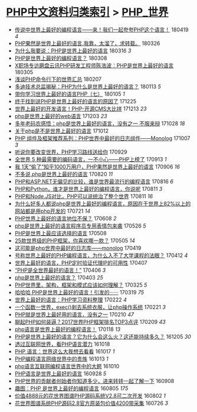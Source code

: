 [PHP中文资料归类索引](../README.md) > [PHP_世界](PHP_世界.md)
====
- [传说中世界上最好的编程语言——来！我们一起夸夸PHP这个语言！](http://jkwz.applinzi.com/ittc/7093614991100085264.html#%E4%BC%A0%E8%AF%B4%E4%B8%AD%E4%B8%96%E7%95%8C%E4%B8%8A%E6%9C%80%E5%A5%BD%E7%9A%84%E7%BC%96%E7%A8%8B%E8%AF%AD%E8%A8%80%E2%80%94%E2%80%94%E6%9D%A5%EF%BC%81%E6%88%91%E4%BB%AC%E4%B8%80%E8%B5%B7%E5%A4%B8%E5%A4%B8PHP%E8%BF%99%E4%B8%AA%E8%AF%AD%E8%A8%80%EF%BC%81) 180419 *4* 
- [PHP果然是世界上最好的语言.我靠，太溜了，求转载。](http://jkwz.applinzi.com/ittc/7084835071569953802.html#PHP%E6%9E%9C%E7%84%B6%E6%98%AF%E4%B8%96%E7%95%8C%E4%B8%8A%E6%9C%80%E5%A5%BD%E7%9A%84%E8%AF%AD%E8%A8%80.%E6%88%91%E9%9D%A0%EF%BC%8C%E5%A4%AA%E6%BA%9C%E4%BA%86%EF%BC%8C%E6%B1%82%E8%BD%AC%E8%BD%BD%E3%80%82) 180326  
- [为什么我要说：PHP是世界上最好的语言](http://jkwz.applinzi.com/ittc/7080597698816508944.html#%E4%B8%BA%E4%BB%80%E4%B9%88%E6%88%91%E8%A6%81%E8%AF%B4%EF%BC%9APHP%E6%98%AF%E4%B8%96%E7%95%8C%E4%B8%8A%E6%9C%80%E5%A5%BD%E7%9A%84%E8%AF%AD%E8%A8%80) 180316 *3* 
- [PHP是世界上最好的编程语言？](http://jkwz.applinzi.com/ittc/7077089495860380682.html#PHP%E6%98%AF%E4%B8%96%E7%95%8C%E4%B8%8A%E6%9C%80%E5%A5%BD%E7%9A%84%E7%BC%96%E7%A8%8B%E8%AF%AD%E8%A8%80%EF%BC%9F) 180308  
- [X职场专访磨盘云讯PHP研发工程师陈浩波：PHP是世界上最好的语言](http://jkwz.applinzi.com/ittc/7076943092433552395.html#X%E8%81%8C%E5%9C%BA%E4%B8%93%E8%AE%BF%E7%A3%A8%E7%9B%98%E4%BA%91%E8%AE%AFPHP%E7%A0%94%E5%8F%91%E5%B7%A5%E7%A8%8B%E5%B8%88%E9%99%88%E6%B5%A9%E6%B3%A2%EF%BC%9APHP%E6%98%AF%E4%B8%96%E7%95%8C%E4%B8%8A%E6%9C%80%E5%A5%BD%E7%9A%84%E8%AF%AD%E8%A8%80) 180305  
- [浅谈PHP命令行下的世界汇总](http://jkwz.applinzi.com/ittc/7067339792239297542.html#%E6%B5%85%E8%B0%88PHP%E5%91%BD%E4%BB%A4%E8%A1%8C%E4%B8%8B%E7%9A%84%E4%B8%96%E7%95%8C%E6%B1%87%E6%80%BB) 180207  
- [多迪技术总监揭秘：PHP为什么是世界上最好的语言？](http://jkwz.applinzi.com/ittc/7058012077652706320.html#%E5%A4%9A%E8%BF%AA%E6%8A%80%E6%9C%AF%E6%80%BB%E7%9B%91%E6%8F%AD%E7%A7%98%EF%BC%9APHP%E4%B8%BA%E4%BB%80%E4%B9%88%E6%98%AF%E4%B8%96%E7%95%8C%E4%B8%8A%E6%9C%80%E5%A5%BD%E7%9A%84%E8%AF%AD%E8%A8%80%EF%BC%9F) 180113 *5* 
- [带你学习世界上最好的语言PHP（七）](http://jkwz.applinzi.com/ittc/7054680610654651398.html#%E5%B8%A6%E4%BD%A0%E5%AD%A6%E4%B9%A0%E4%B8%96%E7%95%8C%E4%B8%8A%E6%9C%80%E5%A5%BD%E7%9A%84%E8%AF%AD%E8%A8%80PHP%EF%BC%88%E4%B8%83%EF%BC%89) 180105 *1* 
- [终于找到说PHP是世界上最好的语言的原因了](http://jkwz.applinzi.com/ittc/7051138359366255633.html#%E7%BB%88%E4%BA%8E%E6%89%BE%E5%88%B0%E8%AF%B4PHP%E6%98%AF%E4%B8%96%E7%95%8C%E4%B8%8A%E6%9C%80%E5%A5%BD%E7%9A%84%E8%AF%AD%E8%A8%80%E7%9A%84%E5%8E%9F%E5%9B%A0%E4%BA%86) 171225  
- [世界上最好的开发语言！PHP-开源CMS大比拼](http://jkwz.applinzi.com/ittc/7046479422306124816.html#%E4%B8%96%E7%95%8C%E4%B8%8A%E6%9C%80%E5%A5%BD%E7%9A%84%E5%BC%80%E5%8F%91%E8%AF%AD%E8%A8%80%EF%BC%81PHP-%E5%BC%80%E6%BA%90CMS%E5%A4%A7%E6%AF%94%E6%8B%BC) 171213 *23* 
- [php是世界上最好的web语言](http://jkwz.applinzi.com/ittc/7042788078932984849.html#php%E6%98%AF%E4%B8%96%E7%95%8C%E4%B8%8A%E6%9C%80%E5%A5%BD%E7%9A%84web%E8%AF%AD%E8%A8%80) 171203 *23* 
- [多年老码农感悟：php是世界上最好的语言，没有之一 不服来辩](http://jkwz.applinzi.com/ittc/7029486479141766161.html#%E5%A4%9A%E5%B9%B4%E8%80%81%E7%A0%81%E5%86%9C%E6%84%9F%E6%82%9F%EF%BC%9Aphp%E6%98%AF%E4%B8%96%E7%95%8C%E4%B8%8A%E6%9C%80%E5%A5%BD%E7%9A%84%E8%AF%AD%E8%A8%80%EF%BC%8C%E6%B2%A1%E6%9C%89%E4%B9%8B%E4%B8%80+%E4%B8%8D%E6%9C%8D%E6%9D%A5%E8%BE%A9) 171028 *18* 
- [关于php是不是世界上最好的语言](http://jkwz.applinzi.com/ittc/7023584008783528977.html#%E5%85%B3%E4%BA%8Ephp%E6%98%AF%E4%B8%8D%E6%98%AF%E4%B8%96%E7%95%8C%E4%B8%8A%E6%9C%80%E5%A5%BD%E7%9A%84%E8%AF%AD%E8%A8%80) 171012  
- [PHP 组件及框架推荐系列：PHP世界中最好的日志组件——Monolog](http://jkwz.applinzi.com/ittc/7021646914079163409.html#PHP+%E7%BB%84%E4%BB%B6%E5%8F%8A%E6%A1%86%E6%9E%B6%E6%8E%A8%E8%8D%90%E7%B3%BB%E5%88%97%EF%BC%9APHP%E4%B8%96%E7%95%8C%E4%B8%AD%E6%9C%80%E5%A5%BD%E7%9A%84%E6%97%A5%E5%BF%97%E7%BB%84%E4%BB%B6%E2%80%94%E2%80%94Monolog) 171007 *3* 
- [听说你要改变世界，PHP学习路线送给你](http://jkwz.applinzi.com/ittc/7018676646293537808.html#%E5%90%AC%E8%AF%B4%E4%BD%A0%E8%A6%81%E6%94%B9%E5%8F%98%E4%B8%96%E7%95%8C%EF%BC%8CPHP%E5%AD%A6%E4%B9%A0%E8%B7%AF%E7%BA%BF%E9%80%81%E7%BB%99%E4%BD%A0) 170929  
- [全世界 5 种最需要的编码语言，一不小心——PHP上榜了](http://jkwz.applinzi.com/ittc/7012184340472267793.html#%E5%85%A8%E4%B8%96%E7%95%8C+5+%E7%A7%8D%E6%9C%80%E9%9C%80%E8%A6%81%E7%9A%84%E7%BC%96%E7%A0%81%E8%AF%AD%E8%A8%80%EF%BC%8C%E4%B8%80%E4%B8%8D%E5%B0%8F%E5%BF%83%E2%80%94%E2%80%94PHP%E4%B8%8A%E6%A6%9C%E4%BA%86) 170913 *1* 
- [我 1天“偷了”知乎1000万用户，PHP果然是世界上最好的语言](http://jkwz.applinzi.com/ittc/7010291973314053137.html#%E6%88%91+1%E5%A4%A9%E2%80%9C%E5%81%B7%E4%BA%86%E2%80%9D%E7%9F%A5%E4%B9%8E1000%E4%B8%87%E7%94%A8%E6%88%B7%EF%BC%8CPHP%E6%9E%9C%E7%84%B6%E6%98%AF%E4%B8%96%E7%95%8C%E4%B8%8A%E6%9C%80%E5%A5%BD%E7%9A%84%E8%AF%AD%E8%A8%80) 170906 *16* 
- [不多说,php是世界上最好的语言](http://jkwz.applinzi.com/ittc/7004028035156935697.html#%E4%B8%8D%E5%A4%9A%E8%AF%B4%2Cphp%E6%98%AF%E4%B8%96%E7%95%8C%E4%B8%8A%E6%9C%80%E5%A5%BD%E7%9A%84%E8%AF%AD%E8%A8%80) 170820 *11* 
- [PHP和ASP.NET无偏见的比较，谁是世界最流行的编程语言](http://jkwz.applinzi.com/ittc/7002384902614680593.html#PHP%E5%92%8CASP.NET%E6%97%A0%E5%81%8F%E8%A7%81%E7%9A%84%E6%AF%94%E8%BE%83%EF%BC%8C%E8%B0%81%E6%98%AF%E4%B8%96%E7%95%8C%E6%9C%80%E6%B5%81%E8%A1%8C%E7%9A%84%E7%BC%96%E7%A8%8B%E8%AF%AD%E8%A8%80) 170816 *6* 
- [PHP和Python，谁才是世界上最好的编程语言，你说呢](http://jkwz.applinzi.com/ittc/7000526600658224144.html#PHP%E5%92%8CPython%EF%BC%8C%E8%B0%81%E6%89%8D%E6%98%AF%E4%B8%96%E7%95%8C%E4%B8%8A%E6%9C%80%E5%A5%BD%E7%9A%84%E7%BC%96%E7%A8%8B%E8%AF%AD%E8%A8%80%EF%BC%8C%E4%BD%A0%E8%AF%B4%E5%91%A2) 170811 *3* 
- [PHP和Node.JS对比，PHP可以说统治了整个世界](http://jkwz.applinzi.com/ittc/7000501633832977424.html#PHP%E5%92%8CNode.JS%E5%AF%B9%E6%AF%94%EF%BC%8CPHP%E5%8F%AF%E4%BB%A5%E8%AF%B4%E7%BB%9F%E6%B2%BB%E4%BA%86%E6%95%B4%E4%B8%AA%E4%B8%96%E7%95%8C) 170811 *16* 
- [为什么好多人都说php是世界上最好的编程语言，原因在于世界上82%以上的网站都是用php开发的](http://jkwz.applinzi.com/ittc/6992758703626142736.html#%E4%B8%BA%E4%BB%80%E4%B9%88%E5%A5%BD%E5%A4%9A%E4%BA%BA%E9%83%BD%E8%AF%B4php%E6%98%AF%E4%B8%96%E7%95%8C%E4%B8%8A%E6%9C%80%E5%A5%BD%E7%9A%84%E7%BC%96%E7%A8%8B%E8%AF%AD%E8%A8%80%EF%BC%8C%E5%8E%9F%E5%9B%A0%E5%9C%A8%E4%BA%8E%E4%B8%96%E7%95%8C%E4%B8%8A82%25%E4%BB%A5%E4%B8%8A%E7%9A%84%E7%BD%91%E7%AB%99%E9%83%BD%E6%98%AF%E7%94%A8php%E5%BC%80%E5%8F%91%E7%9A%84) 170721 *14* 
- [PHP世界上最好的语言地位不保？](http://jkwz.applinzi.com/ittc/6976376424574223365.html#PHP%E4%B8%96%E7%95%8C%E4%B8%8A%E6%9C%80%E5%A5%BD%E7%9A%84%E8%AF%AD%E8%A8%80%E5%9C%B0%E4%BD%8D%E4%B8%8D%E4%BF%9D%EF%BC%9F) 170608 *2* 
- [php是世界上最好的语言程序员专用表情包来袭](http://jkwz.applinzi.com/ittc/6972111999948293124.html#php%E6%98%AF%E4%B8%96%E7%95%8C%E4%B8%8A%E6%9C%80%E5%A5%BD%E7%9A%84%E8%AF%AD%E8%A8%80%E7%A8%8B%E5%BA%8F%E5%91%98%E4%B8%93%E7%94%A8%E8%A1%A8%E6%83%85%E5%8C%85%E6%9D%A5%E8%A2%AD) 170526 *5* 
- [PHP是世界上最应该选择的语言](http://jkwz.applinzi.com/ittc/6965324283839513605.html#PHP%E6%98%AF%E4%B8%96%E7%95%8C%E4%B8%8A%E6%9C%80%E5%BA%94%E8%AF%A5%E9%80%89%E6%8B%A9%E7%9A%84%E8%AF%AD%E8%A8%80) 170508  
- [25款世界级的PHP框架，你喜欢哪一款？](http://jkwz.applinzi.com/ittc/6964155574232024068.html#25%E6%AC%BE%E4%B8%96%E7%95%8C%E7%BA%A7%E7%9A%84PHP%E6%A1%86%E6%9E%B6%EF%BC%8C%E4%BD%A0%E5%96%9C%E6%AC%A2%E5%93%AA%E4%B8%80%E6%AC%BE%EF%BC%9F) 170505 *14* 
- [这可能是php世界中最好的日志库——monolog](http://jkwz.applinzi.com/ittc/6958358299849262085.html#%E8%BF%99%E5%8F%AF%E8%83%BD%E6%98%AFphp%E4%B8%96%E7%95%8C%E4%B8%AD%E6%9C%80%E5%A5%BD%E7%9A%84%E6%97%A5%E5%BF%97%E5%BA%93%E2%80%94%E2%80%94monolog) 170419  
- [号称世界上最好的PHP编程语言，为什么入不了大学课程的法眼？](http://jkwz.applinzi.com/ittc/6955588956279276548.html#%E5%8F%B7%E7%A7%B0%E4%B8%96%E7%95%8C%E4%B8%8A%E6%9C%80%E5%A5%BD%E7%9A%84PHP%E7%BC%96%E7%A8%8B%E8%AF%AD%E8%A8%80%EF%BC%8C%E4%B8%BA%E4%BB%80%E4%B9%88%E5%85%A5%E4%B8%8D%E4%BA%86%E5%A4%A7%E5%AD%A6%E8%AF%BE%E7%A8%8B%E7%9A%84%E6%B3%95%E7%9C%BC%EF%BC%9F) 170412 *4* 
- [世界上最好的语言，PHP定时验证代理IP的可用性](http://jkwz.applinzi.com/ittc/6952681990406013957.html#%E4%B8%96%E7%95%8C%E4%B8%8A%E6%9C%80%E5%A5%BD%E7%9A%84%E8%AF%AD%E8%A8%80%EF%BC%8CPHP%E5%AE%9A%E6%97%B6%E9%AA%8C%E8%AF%81%E4%BB%A3%E7%90%86IP%E7%9A%84%E5%8F%AF%E7%94%A8%E6%80%A7) 170407  
- [“PHP是全世界最好的语言！”](http://jkwz.applinzi.com/ittc/6953469374374609925.html#%E2%80%9CPHP%E6%98%AF%E5%85%A8%E4%B8%96%E7%95%8C%E6%9C%80%E5%A5%BD%E7%9A%84%E8%AF%AD%E8%A8%80%EF%BC%81%E2%80%9D) 170406 *3* 
- [php是世界上最好的语言？](http://jkwz.applinzi.com/ittc/6952298571096392709.html#php%E6%98%AF%E4%B8%96%E7%95%8C%E4%B8%8A%E6%9C%80%E5%A5%BD%E7%9A%84%E8%AF%AD%E8%A8%80%EF%BC%9F) 170403 *25* 
- [PHP世界里，架构，框架和模式应该如何理解？](http://jkwz.applinzi.com/ittc/6948945261396231173.html#PHP%E4%B8%96%E7%95%8C%E9%87%8C%EF%BC%8C%E6%9E%B6%E6%9E%84%EF%BC%8C%E6%A1%86%E6%9E%B6%E5%92%8C%E6%A8%A1%E5%BC%8F%E5%BA%94%E8%AF%A5%E5%A6%82%E4%BD%95%E7%90%86%E8%A7%A3%EF%BC%9F) 170325 *5* 
- [哈哈哈 PHP是世界上最好的语言！引发的······](http://jkwz.applinzi.com/ittc/6946661763281060868.html#%E5%93%88%E5%93%88%E5%93%88+PHP%E6%98%AF%E4%B8%96%E7%95%8C%E4%B8%8A%E6%9C%80%E5%A5%BD%E7%9A%84%E8%AF%AD%E8%A8%80%EF%BC%81%E5%BC%95%E5%8F%91%E7%9A%84%C2%B7%C2%B7%C2%B7%C2%B7%C2%B7%C2%B7) 170319 *75* 
- [世界上最好的语言：PHP学习资料整理](http://jkwz.applinzi.com/ittc/6937513066068706308.html#%E4%B8%96%E7%95%8C%E4%B8%8A%E6%9C%80%E5%A5%BD%E7%9A%84%E8%AF%AD%E8%A8%80%EF%BC%9APHP%E5%AD%A6%E4%B9%A0%E8%B5%84%E6%96%99%E6%95%B4%E7%90%86) 170222 *4* 
- [一个函数一世界，exec()剥去系统衣服，让php操作系统](http://jkwz.applinzi.com/ittc/6937117358614381572.html#%E4%B8%80%E4%B8%AA%E5%87%BD%E6%95%B0%E4%B8%80%E4%B8%96%E7%95%8C%EF%BC%8Cexec%28%29%E5%89%A5%E5%8E%BB%E7%B3%BB%E7%BB%9F%E8%A1%A3%E6%9C%8D%EF%BC%8C%E8%AE%A9php%E6%93%8D%E4%BD%9C%E7%B3%BB%E7%BB%9F) 170221 *3* 
- [PHP就是世界上最好用的语言，没有之一](http://jkwz.applinzi.com/ittc/6932665234119721989.html#PHP%E5%B0%B1%E6%98%AF%E4%B8%96%E7%95%8C%E4%B8%8A%E6%9C%80%E5%A5%BD%E7%94%A8%E7%9A%84%E8%AF%AD%E8%A8%80%EF%BC%8C%E6%B2%A1%E6%9C%89%E4%B9%8B%E4%B8%80) 170210 *47* 
- [聊起PHP如何装逼？2017世界PHP框架排名TOP3点评](http://jkwz.applinzi.com/ittc/6932682071410738181.html#%E8%81%8A%E8%B5%B7PHP%E5%A6%82%E4%BD%95%E8%A3%85%E9%80%BC%EF%BC%9F2017%E4%B8%96%E7%95%8CPHP%E6%A1%86%E6%9E%B6%E6%8E%92%E5%90%8DTOP3%E7%82%B9%E8%AF%84) 170209 *43* 
- [php语言是世界上最好的编程语言！](http://jkwz.applinzi.com/ittc/6924547027504727045.html#php%E8%AF%AD%E8%A8%80%E6%98%AF%E4%B8%96%E7%95%8C%E4%B8%8A%E6%9C%80%E5%A5%BD%E7%9A%84%E7%BC%96%E7%A8%8B%E8%AF%AD%E8%A8%80%EF%BC%81) 170118 *13* 
- [PHP是世界上最好的语言？它为什么会这么火？这还能持续多久？](http://jkwz.applinzi.com/ittc/6906803148181472260.html#PHP%E6%98%AF%E4%B8%96%E7%95%8C%E4%B8%8A%E6%9C%80%E5%A5%BD%E7%9A%84%E8%AF%AD%E8%A8%80%EF%BC%9F%E5%AE%83%E4%B8%BA%E4%BB%80%E4%B9%88%E4%BC%9A%E8%BF%99%E4%B9%88%E7%81%AB%EF%BC%9F%E8%BF%99%E8%BF%98%E8%83%BD%E6%8C%81%E7%BB%AD%E5%A4%9A%E4%B9%85%EF%BC%9F) 161205 *30* 
- [透过互联网世界，看PHP语言潜力](http://jkwz.applinzi.com/ittc/6890351092503675908.html#%E9%80%8F%E8%BF%87%E4%BA%92%E8%81%94%E7%BD%91%E4%B8%96%E7%95%8C%EF%BC%8C%E7%9C%8BPHP%E8%AF%AD%E8%A8%80%E6%BD%9C%E5%8A%9B) 161018  
- [PHP 语言：世界这么大我想去看看](http://jkwz.applinzi.com/ittc/6889983340903400453.html#PHP+%E8%AF%AD%E8%A8%80%EF%BC%9A%E4%B8%96%E7%95%8C%E8%BF%99%E4%B9%88%E5%A4%A7%E6%88%91%E6%83%B3%E5%8E%BB%E7%9C%8B%E7%9C%8B) 161017 *1* 
- [PHP编程语言网络世界中的贵族](http://jkwz.applinzi.com/ittc/6888504005776376836.html#PHP%E7%BC%96%E7%A8%8B%E8%AF%AD%E8%A8%80%E7%BD%91%E7%BB%9C%E4%B8%96%E7%95%8C%E4%B8%AD%E7%9A%84%E8%B4%B5%E6%97%8F) 161013 *1* 
- [php语言互联网编程语言世界中的大鳄](http://jkwz.applinzi.com/ittc/6887395622612632580.html#php%E8%AF%AD%E8%A8%80%E4%BA%92%E8%81%94%E7%BD%91%E7%BC%96%E7%A8%8B%E8%AF%AD%E8%A8%80%E4%B8%96%E7%95%8C%E4%B8%AD%E7%9A%84%E5%A4%A7%E9%B3%84) 161010  
- [PHP语言是世界上最好的语言](http://jkwz.applinzi.com/ittc/6882953814335816708.html#PHP%E8%AF%AD%E8%A8%80%E6%98%AF%E4%B8%96%E7%95%8C%E4%B8%8A%E6%9C%80%E5%A5%BD%E7%9A%84%E8%AF%AD%E8%A8%80) 160928 *5* 
- [PHP世界的贡献者创始者你知道多少，进来转转一起了解一下](http://jkwz.applinzi.com/ittc/6875546050517009412.html#PHP%E4%B8%96%E7%95%8C%E7%9A%84%E8%B4%A1%E7%8C%AE%E8%80%85%E5%88%9B%E5%A7%8B%E8%80%85%E4%BD%A0%E7%9F%A5%E9%81%93%E5%A4%9A%E5%B0%91%EF%BC%8C%E8%BF%9B%E6%9D%A5%E8%BD%AC%E8%BD%AC%E4%B8%80%E8%B5%B7%E4%BA%86%E8%A7%A3%E4%B8%80%E4%B8%8B) 160908  
- [趣图：PHP 是世界上最好的编程语言](http://jkwz.applinzi.com/ittc/6862885431401776132.html#%E8%B6%A3%E5%9B%BE%EF%BC%9APHP+%E6%98%AF%E4%B8%96%E7%95%8C%E4%B8%8A%E6%9C%80%E5%A5%BD%E7%9A%84%E7%BC%96%E7%A8%8B%E8%AF%AD%E8%A8%80) 160805 *175* 
- [价值4888元的花世界图谱PHP源码系统V2.8可二次开发](http://jkwz.applinzi.com/ittc/6861672113097933828.html#%E4%BB%B7%E5%80%BC4888%E5%85%83%E7%9A%84%E8%8A%B1%E4%B8%96%E7%95%8C%E5%9B%BE%E8%B0%B1PHP%E6%BA%90%E7%A0%81%E7%B3%BB%E7%BB%9FV2.8%E5%8F%AF%E4%BA%8C%E6%AC%A1%E5%BC%80%E5%8F%91) 160802 *1* 
- [花世界图谱系统PHP源码2.8官方原装包价值4200带采集](http://jkwz.applinzi.com/ittc/6859066479462581252.html#%E8%8A%B1%E4%B8%96%E7%95%8C%E5%9B%BE%E8%B0%B1%E7%B3%BB%E7%BB%9FPHP%E6%BA%90%E7%A0%812.8%E5%AE%98%E6%96%B9%E5%8E%9F%E8%A3%85%E5%8C%85%E4%BB%B7%E5%80%BC4200%E5%B8%A6%E9%87%87%E9%9B%86) 160726 *3* 
